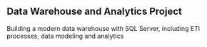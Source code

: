 ## Data Warehouse and Analytics Project
Building a modern data warehouse with SQL Server, including ETl processes, data modeling and analytics
